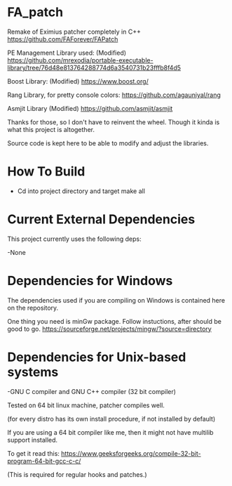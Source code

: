 # FA_patch

Remake of Eximius patcher completely in C++ 
https://github.com/FAForever/FAPatch

PE Management Library used: (Modified)
https://github.com/mrexodia/portable-executable-library/tree/76d48e813764288774d6a3540731b23fffb8f4d5

Boost Library: (Modified)
https://www.boost.org/

Rang Library, for pretty console colors:
https://github.com/agauniyal/rang

Asmjit Library (Modified)
https://github.com/asmjit/asmjit

Thanks for those, so I don't have to reinvent the wheel. Though it kinda is what this project is altogether. 

Source code is kept here to be able to modify and adjust the libraries. 

# How To Build

- Cd into project directory and target make all

# Current External Dependencies

This project currently uses the following deps:

-None

# Dependencies for Windows

The dependencies used if you are compiling on Windows
is contained here on the repository.

One thing you need is minGw package. 
Follow instuctions, after should be good to go.
https://sourceforge.net/projects/mingw/?source=directory

# Dependencies for Unix-based systems

-GNU C compiler and GNU C++ compiler (32 bit compiler)

Tested on 64 bit linux machine, patcher compiles well.

(for every distro has its own install procedure, if not installed by default) 

If you are using a 64 bit compiler like me, then it might not have multilib support installed.

To get it read this: https://www.geeksforgeeks.org/compile-32-bit-program-64-bit-gcc-c-c/

(This is required for regular hooks and patches.) 

